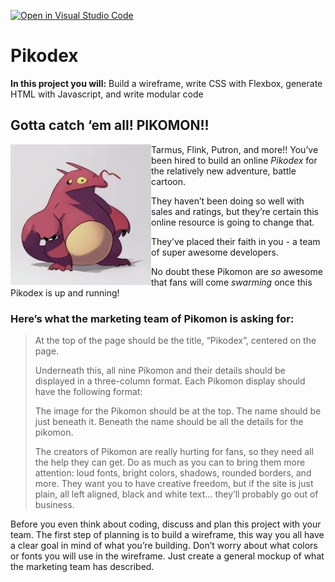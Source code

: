 [![Open in Visual Studio Code](https://classroom.github.com/assets/open-in-vscode-718a45dd9cf7e7f842a935f5ebbe5719a5e09af4491e668f4dbf3b35d5cca122.svg)](https://classroom.github.com/online_ide?assignment_repo_id=11488098&assignment_repo_type=AssignmentRepo)
# Pikodex

<aside>
<strong>In this project you will:</strong> Build a wireframe, write CSS with Flexbox, generate HTML with Javascript, and write modular code
</aside>

## Gotta catch ‘em all! PIKOMON!!

<img src="./assets/putron.png" width="225px" align="left" />

Tarmus, Flink, Putron, and more!! You’ve been hired to build an online *Pikodex* for the relatively new adventure, battle cartoon. 

They haven’t been doing so well with sales and ratings, but they’re certain this online resource is going to change that. 

They’ve placed their faith in you - a team of super awesome developers. 

No doubt these Pikomon are *so* awesome that fans will come *swarming* once this Pikodex is up and running! 

### Here’s what the marketing team of Pikomon is asking for:

> At the top of the page should be the title, “Pikodex”, centered on the page. 
>
>Underneath this, all nine Pikomon and their details should be displayed in a three-column format. Each Pikomon display should have the following format: 
>
>The image for the Pikomon should be at the top. The name should be just beneath it. Beneath the name should be all the details for the pikomon.
>
>The creators of Pikomon are really hurting for fans, so they need all the help they can get. Do as much as you can to bring them more attention: loud fonts, bright colors, shadows, rounded borders, and more. They want you to have creative freedom, but if the site is just plain, all left aligned, black and white text… they’ll probably go out of business.
> 

Before you even think about coding, discuss and plan this project with your team. The first step of planning is to build a wireframe, this way you all have a clear goal in mind of what you’re building. Don’t worry about what colors or fonts you will use in the wireframe. Just create a general mockup of what the marketing team has described.
